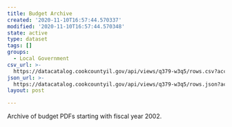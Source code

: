 ```yaml
---
title: Budget Archive
created: '2020-11-10T16:57:44.570337'
modified: '2020-11-10T16:57:44.570348'
state: active
type: dataset
tags: []
groups:
  - Local Government
csv_url: >-
  https://datacatalog.cookcountyil.gov/api/views/q379-w3q5/rows.csv?accessType=DOWNLOAD
json_url: >-
  https://datacatalog.cookcountyil.gov/api/views/q379-w3q5/rows.json?accessType=DOWNLOAD
layout: post

---
```

Archive of budget PDFs starting with fiscal year 2002.
